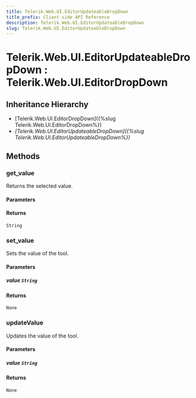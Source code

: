 ```yaml
---
title: Telerik.Web.UI.EditorUpdateableDropDown
title_prefix: Client-side API Reference
description: Telerik.Web.UI.EditorUpdateableDropDown
slug: Telerik.Web.UI.EditorUpdateableDropDown
---
```


# Telerik.Web.UI.EditorUpdateableDropDown : Telerik.Web.UI.EditorDropDown

## Inheritance Hierarchy

* [Telerik.Web.UI.EditorDropDown]({%slug Telerik.Web.UI.EditorDropDown%})
* *[Telerik.Web.UI.EditorUpdateableDropDown]({%slug Telerik.Web.UI.EditorUpdateableDropDown%})*


## Methods

### get_value

Returns the selected value.

#### Parameters

#### Returns

`String` 

### set_value

Sets the value of the tool.

#### Parameters

##### value `String`

#### Returns

`None` 

### updateValue

Updates the value of the tool.

#### Parameters

##### value `String`

#### Returns

`None` 


